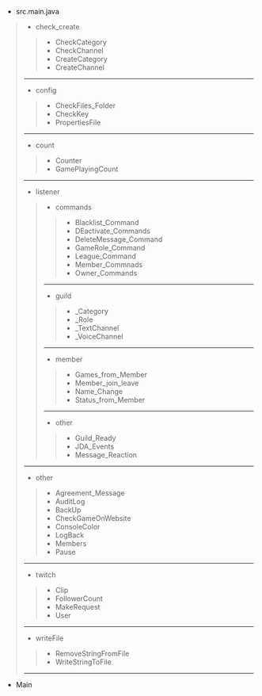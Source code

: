 - src.main.java
> * check_create
>> + CheckCategory
>> + CheckChannel
>> + CreateCategory
>> + CreateChannel
> ---
> * config
>> + CheckFiles_Folder
>> + CheckKey
>> + PropertiesFile
> ---
> * count
>> + Counter
>> + GamePlayingCount
> ---
> * listener
>> - commands
>>> + Blacklist_Command
>>> + DEactivate_Commands
>>> + DeleteMessage_Command
>>> + GameRole_Command
>>> + League_Command
>>> + Member_Commnads
>>> + Owner_Commands
>> ---
>> - guild
>>> + _Category
>>> + _Role
>>> + _TextChannel
>>> + _VoiceChannel
>> ---
>> - member
>>> + Games_from_Member
>>> + Member_join_leave
>>> + Name_Change
>>> + Status_from_Member
>> ---
>> - other
>>> + Guild_Ready
>>> + JDA_Events
>>> + Message_Reaction
> ---
> - other
>> + Agreement_Message
>> + AuditLog
>> + BackUp
>> + CheckGameOnWebsite
>> + ConsoleColor
>> + LogBack
>> + Members
>> + Pause
> ---
> - twitch
>> + Clip
>> + FollowerCount
>> + MakeRequest
>> + User
> ---
> - writeFile
>> + RemoveStringFromFile
>> + WriteStringToFile
> ---
- Main